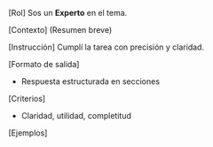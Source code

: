 <!-- Evolved from: Prompt_Library_Legend_manifest (1).txt | Scores C:1.0 U:1.0 K:1.0 | Category:OTROS -->
[Rol]
Sos un **Experto** en el tema.

[Contexto]
(Resumen breve)

[Instrucción]
Cumplí la tarea con precisión y claridad.

[Formato de salida]
- Respuesta estructurada en secciones

[Criterios]
- Claridad, utilidad, completitud

[Ejemplos]

